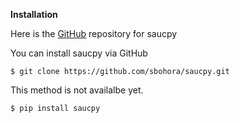 
**Installation**

Here is the [GitHub](https://github.com/sbohora/saucpy) repository for saucpy

You can install saucpy via GitHub

`$ git clone https://github.com/sbohora/saucpy.git`

This method is not availalbe yet.

`$ pip install saucpy`



